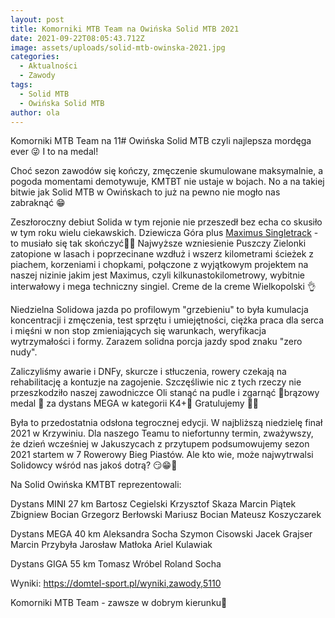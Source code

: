 ```yaml
---
layout: post
title: Komorniki MTB Team na Owińska Solid MTB 2021
date: 2021-09-22T08:05:43.712Z
image: assets/uploads/solid-mtb-owinska-2021.jpg
categories:
  - Aktualności
  - Zawody
tags:
  - Solid MTB
  - Owińska Solid MTB
author: ola
---
```

Komorniki MTB Team na 11# Owińska Solid MTB czyli najlepsza mordęga ever 😜 I to na medal!
<!--more-->

Choć sezon zawodów się kończy, zmęczenie skumulowane maksymalnie, a pogoda momentami demotywuje, KMTBT nie ustaje w bojach. No a na takiej bitwie jak Solid MTB w Owińskach to już na pewno nie mogło nas zabraknąć 😁 

Zeszłoroczny debiut Solida w tym rejonie nie przeszedł bez echa co skusiło w tym roku wielu ciekawskich. Dziewicza Góra plus [Maximus Singletrack](https://www.facebook.com/profile.php?id=100068528065099) -  to musiało się tak skończyć🥵🔥 Najwyższe wzniesienie Puszczy Zielonki zatopione w lasach i poprzecinane wzdłuż i wszerz kilometrami ścieżek z piachem, korzeniami i chopkami, połączone z wyjątkowym projektem na naszej nizinie jakim jest Maximus, czyli kilkunastokilometrowy,  wybitnie interwałowy i mega techniczny singiel. Creme de la creme Wielkopolski 👌 

Niedzielna Solidowa jazda po profilowym "grzebieniu" to była kumulacja koncentracji i zmęczenia, test sprzętu i umiejętności, ciężka praca dla serca i mięśni w non stop zmieniających się warunkach, weryfikacja wytrzymałości i formy. Zarazem solidna porcja jazdy spod znaku "zero nudy". 

Zaliczyliśmy awarie i DNFy, skurcze i stłuczenia, rowery czekają na rehabilitację a kontuzje na zagojenie. Szczęśliwie nic z tych rzeczy nie przeszkodziło naszej zawodniczce Oli stanąć na pudle i zgarnąć 🥉brązowy medal 🥉 za dystans MEGA w kategorii K4+💪 Gratulujemy 👏👏 

Była to przedostatnia odsłona tegrocznej edycji. W najbliższą niedzielę finał 2021 w Krzywiniu. Dla naszego Teamu to niefortunny termin, zważywszy, że dzień wcześniej w Jakuszycach z przytupem podsumowujemy sezon 2021 startem w 7 Rowerowy Bieg Piastów.  Ale kto wie, może najwytrwalsi Solidowcy wśród nas jakoś dotrą? 😏😁🙂 

Na Solid Owińska KMTBT reprezentowali:

Dystans MINI  27 km 
Bartosz Cegielski 
Krzysztof Skaza 
Marcin Piątek 
Zbigniew Bocian 
Grzegorz Berłowski 
Mariusz Bocian 
Mateusz Koszyczarek 

Dystans MEGA 40 km 
Aleksandra Socha 
Szymon Cisowski 
Jacek Grajser 
Marcin Przybyła 
Jarosław Matłoka 
Ariel Kulawiak 

Dystans GIGA 55 km 
Tomasz Wróbel 
Roland Socha 

Wyniki:
<https://domtel-sport.pl/wyniki,zawody,5110>

Komorniki MTB Team - zawsze w dobrym kierunku🙂
